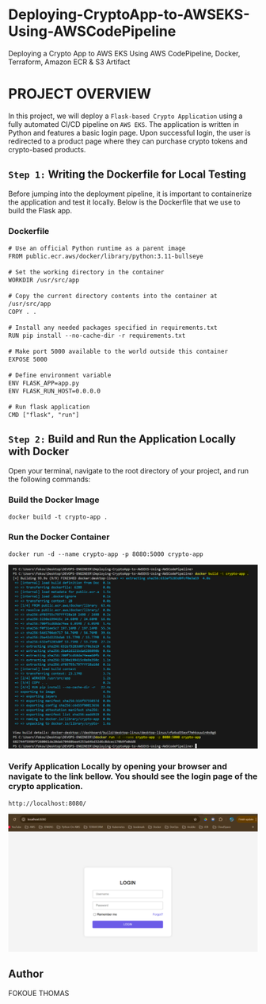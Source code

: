 # Deploying-CryptoApp-to-AWSEKS-Using-AWSCodePipeline
Deploying a Crypto App to AWS EKS Using AWS CodePipeline, Docker, Terraform, Amazon ECR &amp; S3 Artifact

# PROJECT OVERVIEW
In this project, we will deploy a `Flask-based Crypto Application` using a fully automated CI/CD pipeline on `AWS EKS`. The application is written in Python and features a basic login page. Upon successful login, the user is redirected to a product page where they can purchase crypto tokens and crypto-based products.


## `Step 1:` Writing the Dockerfile for Local Testing

Before jumping into the deployment pipeline, it is important to containerize the application and test it locally. Below is the Dockerfile that we use to build the Flask app.
### Dockerfile

```
# Use an official Python runtime as a parent image
FROM public.ecr.aws/docker/library/python:3.11-bullseye

# Set the working directory in the container
WORKDIR /usr/src/app

# Copy the current directory contents into the container at /usr/src/app
COPY . .

# Install any needed packages specified in requirements.txt
RUN pip install --no-cache-dir -r requirements.txt

# Make port 5000 available to the world outside this container
EXPOSE 5000

# Define environment variable
ENV FLASK_APP=app.py
ENV FLASK_RUN_HOST=0.0.0.0

# Run flask application
CMD ["flask", "run"]

```

## `Step 2:` Build and Run the Application Locally with Docker

Open your terminal, navigate to the root directory of your project, and run the following commands:
### Build the Docker Image
```
docker build -t crypto-app .
```
### Run the Docker Container
```
docker run -d --name crypto-app -p 8080:5000 crypto-app
```
![Alt text](images/steps2-image.png)

### Verify Application Locally by opening your browser and navigate to the link bellow. You should see the login page of the crypto application.
```
http://localhost:8080/
```
![Alt text](images/login-page.png)


## Author
FOKOUE THOMAS